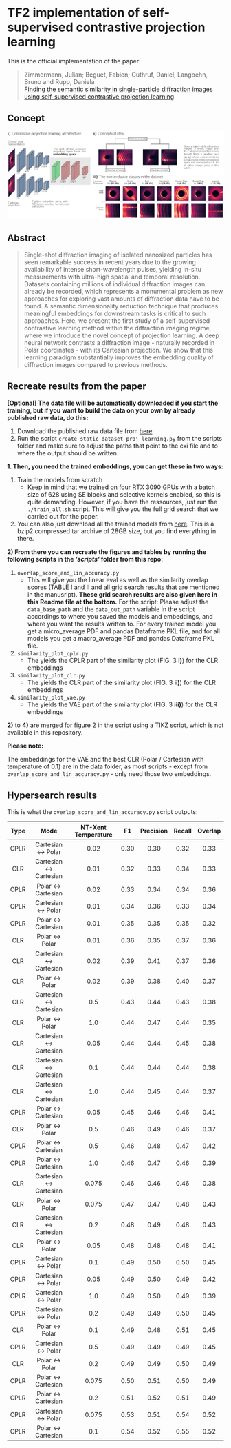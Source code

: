 # TF2 implementation of self-supervised contrastive projection learning

This is the official implementation of the paper:

> Zimmermann, Julian; Beguet, Fabien; Guthruf, Daniel; Langbehn, Bruno and Rupp, Daniela  
> [Finding the semantic similarity in single-particle diffraction images using self-supervised contrastive projection learning](https://gitlab.ethz.ch/nux/machine-learning/contrastive_projection_learning)  


## Concept

![Concept](./gfx/contrastive_projection_learning_concept.png)

## Abstract

> Single-shot diffraction imaging of isolated nanosized particles has seen remarkable success in recent years due to the
> growing availability of intense short-wavelength pulses, yielding in-situ measurements with ultra-high spatial and
> temporal resolution. Datasets containing millions of individual diffraction images can already be recorded, which
> represents a monumental problem as new approaches for exploring vast amounts of diffraction data have to be found. A
> semantic dimensionality reduction technique that produces meaningful embeddings for downstream tasks is critical to
> such
> approaches. Here, we present the first study of a self-supervised contrastive learning method within the diffraction
> imaging regime, where we introduce the novel concept of projection learning. A deep neural network contrasts a
> diffraction image - naturally recorded in Polar coordinates - with its Cartesian projection. We show that this
> learning
> paradigm substantially improves the embedding quality of diffraction images compared to previous methods.

## Recreate results from the paper

__[Optional] The data file will be automatically downloaded if you start the training, but if you want to build the data
on your own by already published raw data, do this:__

1) Download the published raw data file from [here](https://www.cxidb.org/id-94.html)
2) Run the script ```create_static_dataset_proj_learning.py``` from the scripts folder and make sure to adjust the paths
   that point to the cxi file and to where the output should be written.

__1. Then, you need the trained embeddings, you can get these in two ways:__

1) Train the models from scratch
    * Keep in mind that we trained on four RTX 3090 GPUs with a batch size of 628 using SE blocks and selective kernels
      enabled, so this is quite demanding. However, if you have the ressources, just run the ```./train_all.sh```
      script. This will give you the full grid search that we carried out for the paper.
2) You can also just download all the trained models
   from [here](https://share.phys.ethz.ch/~nux/datasets/contrastive_projection_learning_zimmermann_2022.tar.bz2). This
   is a bzip2 compressed tar archive of 28GB size, but you find everything in there.

__2) From there you can recreate the figures and tables by running the following scripts in the _'scripts'_ folder from
this repo:__

1) ```overlap_score_and_lin_accuracy.py```
    * This will give you the linear eval as well as the similarity overlap scores (TABLE I and II and all grid search
      results that are mentioned in the manusript).
      __These grid search results are also given here in this Readme file at the bottom.__
      For the script: Please adjust the ```data_base_path``` and the ```data_out_path``` variable in the script
      accordings
      to where you saved the models and embeddings, and where you want the results written to. For every trained model
      you get a
      micro_average PDF and pandas Dataframe PKL file, and for all models you get a macro_average PDF and pandas
      Dataframe PKL file.
2) ```similarity_plot_cplr.py```
    * The yields the CPLR part of the similarity plot (FIG. 3 __i)__) for the CLR embeddings
3) ```similarity_plot_clr.py```
    * The yields the CLR part of the similarity plot (FIG. 3 __ii)__)  for the CLR embeddings
4) ```similarity_plot_vae.py```
    * The yields the VAE part of the similarity plot (FIG. 3 __iii)__)  for the CLR embeddings

__2)__ to __4)__ are merged for figure 2 in the script using a TIKZ script, which is not available in this repository.

__Please note:__

The embeddings for the VAE and the best CLR (Polar / Cartesian with temperature of 0.1) are in the data folder, as most
scripts - except from ```overlap_score_and_lin_accuracy.py``` - only need those two embeddings.

## Hypersearch results
This is what the ```overlap_score_and_lin_accuracy.py``` script outputs:

| Type |          Mode           | NT\-Xent Temperature | F1   | Precision | Recall | Overlap |
|:----:|:-----------------------:|:--------------------:|------|:---------:|:------:|:-------:|
| CPLR |   Cartesian <-> Polar   |         0.02         | 0.30 |   0.30    |  0.32  |  0.33   |
| CLR  | Cartesian <-> Cartesian |         0.01         | 0.32 |   0.33    |  0.34  |  0.33   |
| CPLR |   Polar <-> Cartesian   |         0.02         | 0.33 |   0.34    |  0.34  |  0.36   |
| CPLR |   Cartesian <-> Polar   |         0.01         | 0.34 |   0.36    |  0.33  |  0.34   |
| CPLR |   Polar <-> Cartesian   |         0.01         | 0.35 |   0.35    |  0.35  |  0.32   |
| CLR  |     Polar <-> Polar     |         0.01         | 0.36 |   0.35    |  0.37  |  0.36   |
| CLR  | Cartesian <-> Cartesian |         0.02         | 0.39 |   0.41    |  0.37  |  0.36   |
| CLR  |     Polar <-> Polar     |         0.02         | 0.39 |   0.38    |  0.40  |  0.37   |
| CLR  | Cartesian <-> Cartesian |         0.5          | 0.43 |   0.44    |  0.43  |  0.38   |
| CLR  |     Polar <-> Polar     |         1.0          | 0.44 |   0.47    |  0.44  |  0.35   |
| CLR  | Cartesian <-> Cartesian |         0.05         | 0.44 |   0.44    |  0.45  |  0.38   |
| CLR  | Cartesian <-> Cartesian |         0.1          | 0.44 |   0.44    |  0.44  |  0.38   |
| CLR  | Cartesian <-> Cartesian |         1.0          | 0.44 |   0.45    |  0.44  |  0.37   |
| CPLR |   Polar <-> Cartesian   |         0.05         | 0.45 |   0.46    |  0.46  |  0.41   |
| CLR  |     Polar <-> Polar     |         0.5          | 0.46 |   0.49    |  0.46  |  0.37   |
| CPLR |   Polar <-> Cartesian   |         0.5          | 0.46 |   0.48    |  0.47  |  0.42   |
| CPLR |   Polar <-> Cartesian   |         1.0          | 0.46 |   0.47    |  0.46  |  0.39   |
| CLR  | Cartesian <-> Cartesian |        0.075         | 0.46 |   0.46    |  0.46  |  0.38   |
| CLR  |     Polar <-> Polar     |        0.075         | 0.47 |   0.47    |  0.48  |  0.43   |
| CLR  | Cartesian <-> Cartesian |         0.2          | 0.48 |   0.49    |  0.48  |  0.43   |
| CLR  |     Polar <-> Polar     |         0.05         | 0.48 |   0.48    |  0.48  |  0.41   |
| CPLR |   Cartesian <-> Polar   |         0.1          | 0.49 |   0.50    |  0.50  |  0.45   |
| CPLR |   Cartesian <-> Polar   |         0.05         | 0.49 |   0.50    |  0.49  |  0.42   |
| CPLR |   Cartesian <-> Polar   |         1.0          | 0.49 |   0.50    |  0.49  |  0.39   |
| CPLR |   Cartesian <-> Polar   |         0.2          | 0.49 |   0.49    |  0.50  |  0.45   |
| CLR  |     Polar <-> Polar     |         0.1          | 0.49 |   0.48    |  0.51  |  0.45   |
| CPLR |   Cartesian <-> Polar   |         0.5          | 0.49 |   0.49    |  0.49  |  0.45   |
| CLR  |     Polar <-> Polar     |         0.2          | 0.49 |   0.49    |  0.50  |  0.49   |
| CPLR |   Polar <-> Cartesian   |        0.075         | 0.50 |   0.51    |  0.50  |  0.49   |
| CPLR |   Polar <-> Cartesian   |         0.2          | 0.51 |   0.52    |  0.51  |  0.49   |
| CPLR |   Cartesian <-> Polar   |        0.075         | 0.53 |   0.51    |  0.54  |  0.52   |
| CPLR |   Polar <-> Cartesian   |         0.1          | 0.54 |   0.52    |  0.55  |  0.52   |
